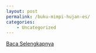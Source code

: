 ```yaml
---
layout: post
permalink: /buku-mimpi-hujan-es/
categories:
    - Uncategorized
---
```


[Baca Selengkapnya](/01)
